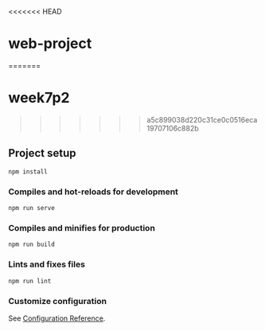 <<<<<<< HEAD
# web-project
=======
# week7p2
>>>>>>> a5c899038d220c31ce0c0516eca19707106c882b

## Project setup
```
npm install
```

### Compiles and hot-reloads for development
```
npm run serve
```

### Compiles and minifies for production
```
npm run build
```

### Lints and fixes files
```
npm run lint
```

### Customize configuration
See [Configuration Reference](https://cli.vuejs.org/config/).
